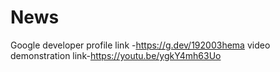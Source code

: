 # News
Google developer profile link -https://g.dev/192003hema
video demonstration link-https://youtu.be/ygkY4mh63Uo
